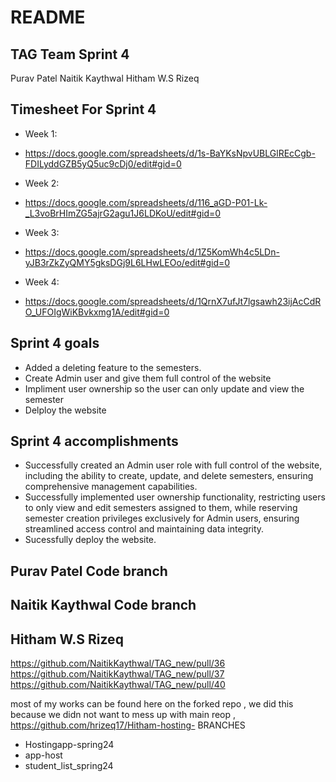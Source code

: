 # README

## TAG Team Sprint 4
Purav Patel
Naitik Kaythwal
Hitham W.S Rizeq

## Timesheet For Sprint 4
* Week 1:
* https://docs.google.com/spreadsheets/d/1s-BaYKsNpvUBLGlREcCgb-FDILyddGZB5yQ5uc9cDj0/edit#gid=0

* Week 2:
* https://docs.google.com/spreadsheets/d/116_aGD-P01-Lk-_L3voBrHImZG5ajrG2agu1J6LDKoU/edit#gid=0

* Week 3:
* https://docs.google.com/spreadsheets/d/1Z5KomWh4c5LDn-yJB3rZkZyQMY5gksDGj9L6LHwLEOo/edit#gid=0

* Week 4:
* https://docs.google.com/spreadsheets/d/1QrnX7ufJt7lgsawh23ijAcCdRO_UFOIgWiKBvkxmg1A/edit#gid=0


## Sprint 4 goals
* Added a deleting feature to the semesters.
* Create Admin user and give them full control of the website
* Impliment user ownership so the user can only update and view the semester
* Delploy the website
  


## Sprint 4 accomplishments
* Successfully created an Admin user role with full control of the website, including the ability to create, update, and delete semesters, ensuring comprehensive management capabilities.
* Successfully implemented user ownership functionality, restricting users to only view and edit semesters assigned to them, while reserving semester creation privileges exclusively for Admin users, ensuring streamlined access control and maintaining data integrity.
* Sucessfully deploy the website.


## Purav Patel Code branch


## Naitik Kaythwal Code branch


## Hitham W.S Rizeq 
https://github.com/NaitikKaythwal/TAG_new/pull/36
https://github.com/NaitikKaythwal/TAG_new/pull/37
https://github.com/NaitikKaythwal/TAG_new/pull/40

most of my works can be found here on the forked repo , we did this because we didn not want to mess up with main reop , https://github.com/hrizeq17/Hitham-hosting-
BRANCHES 
- Hostingapp-spring24
- app-host
- student_list_spring24


  
